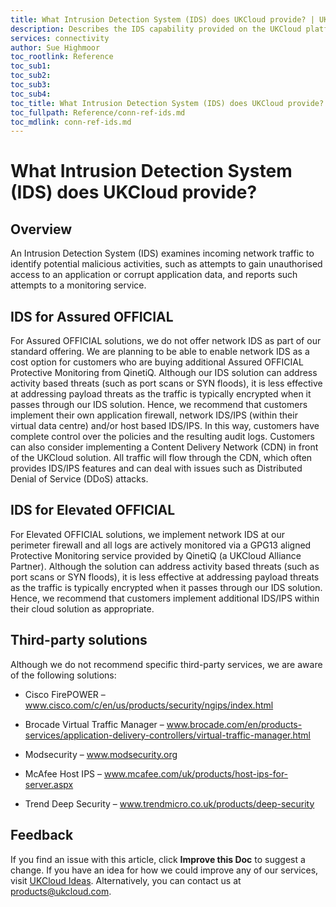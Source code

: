 ```yaml
---
title: What Intrusion Detection System (IDS) does UKCloud provide? | UKCloud Ltd
description: Describes the IDS capability provided on the UKCloud platform
services: connectivity
author: Sue Highmoor
toc_rootlink: Reference
toc_sub1: 
toc_sub2:
toc_sub3:
toc_sub4:
toc_title: What Intrusion Detection System (IDS) does UKCloud provide?
toc_fullpath: Reference/conn-ref-ids.md
toc_mdlink: conn-ref-ids.md
---
```


# What Intrusion Detection System (IDS) does UKCloud provide?

## Overview

An Intrusion Detection System (IDS) examines incoming network traffic to identify potential malicious activities, such as attempts to gain unauthorised access to an application or corrupt application data, and reports such attempts to a monitoring service.

## IDS for Assured OFFICIAL

For Assured OFFICIAL solutions, we do not offer network IDS as part of our standard offering. We are planning to be able to enable network IDS as a cost option for customers who are buying additional Assured OFFICIAL Protective Monitoring from QinetiQ. Although our IDS solution can address activity based threats (such as port scans or SYN floods), it is less effective at addressing payload threats as the traffic is typically encrypted when it passes through our IDS solution. Hence, we recommend that customers implement their own application firewall, network IDS/IPS (within their virtual data centre) and/or host based IDS/IPS. In this way, customers have complete control over the policies and the resulting audit logs. Customers can also consider implementing a Content Delivery Network (CDN) in front of the UKCloud solution. All traffic will flow through the CDN, which often provides IDS/IPS features and can deal with issues such as Distributed Denial of Service (DDoS) attacks.

## IDS for Elevated OFFICIAL

For Elevated OFFICIAL solutions, we implement network IDS at our perimeter firewall and all logs are actively monitored via a GPG13 aligned Protective Monitoring service provided by QinetiQ (a UKCloud Alliance Partner). Although the solution can address activity based threats (such as port scans or SYN floods), it is less effective at addressing payload threats as the traffic is typically encrypted when it passes through our IDS solution. Hence, we recommend that customers implement additional IDS/IPS within their cloud solution as appropriate.

## Third-party solutions

Although we do not recommend specific third-party services, we are aware of the following solutions:

- Cisco FirePOWER – www.cisco.com/c/en/us/products/security/ngips/index.html

- Brocade Virtual Traffic Manager – www.brocade.com/en/products-services/application-delivery-controllers/virtual-traffic-manager.html

- Modsecurity – www.modsecurity.org

- McAfee Host IPS – www.mcafee.com/uk/products/host-ips-for-server.aspx

- Trend Deep Security – www.trendmicro.co.uk/products/deep-security

## Feedback

If you find an issue with this article, click **Improve this Doc** to suggest a change. If you have an idea for how we could improve any of our services, visit [UKCloud Ideas](https://ideas.ukcloud.com). Alternatively, you can contact us at <products@ukcloud.com>.
